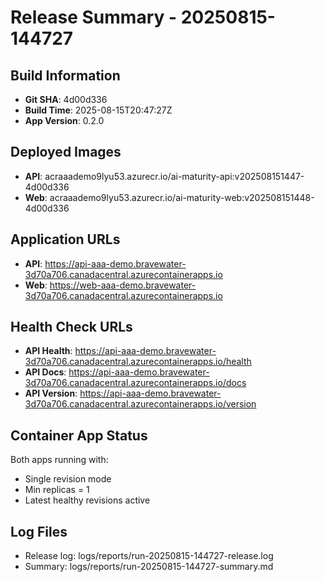 # Release Summary - 20250815-144727

## Build Information
- **Git SHA**: 4d00d336
- **Build Time**: 2025-08-15T20:47:27Z
- **App Version**: 0.2.0

## Deployed Images
- **API**: acraaademo9lyu53.azurecr.io/ai-maturity-api:v202508151447-4d00d336
- **Web**: acraaademo9lyu53.azurecr.io/ai-maturity-web:v202508151448-4d00d336

## Application URLs
- **API**: https://api-aaa-demo.bravewater-3d70a706.canadacentral.azurecontainerapps.io
- **Web**: https://web-aaa-demo.bravewater-3d70a706.canadacentral.azurecontainerapps.io

## Health Check URLs
- **API Health**: https://api-aaa-demo.bravewater-3d70a706.canadacentral.azurecontainerapps.io/health
- **API Docs**: https://api-aaa-demo.bravewater-3d70a706.canadacentral.azurecontainerapps.io/docs
- **API Version**: https://api-aaa-demo.bravewater-3d70a706.canadacentral.azurecontainerapps.io/version

## Container App Status
Both apps running with:
- Single revision mode
- Min replicas = 1
- Latest healthy revisions active

## Log Files
- Release log: logs/reports/run-20250815-144727-release.log
- Summary: logs/reports/run-20250815-144727-summary.md
